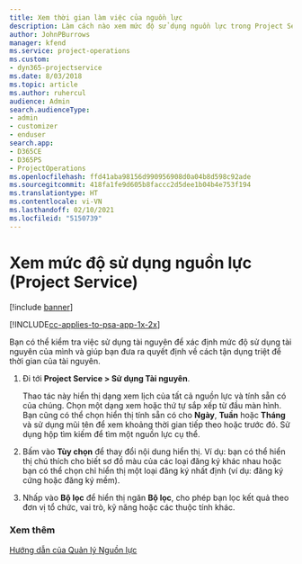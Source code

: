 ```yaml
---
title: Xem thời gian làm việc của nguồn lực
description: Làm cách nào xem mức độ sử dụng nguồn lực trong Project Service
author: JohnPBurrows
manager: kfend
ms.service: project-operations
ms.custom:
- dyn365-projectservice
ms.date: 8/03/2018
ms.topic: article
ms.author: ruhercul
audience: Admin
search.audienceType:
- admin
- customizer
- enduser
search.app:
- D365CE
- D365PS
- ProjectOperations
ms.openlocfilehash: ffd41aba98156d990956908d0a04b8d598c92ade
ms.sourcegitcommit: 418fa1fe9d605b8faccc2d5dee1b04b4e753f194
ms.translationtype: HT
ms.contentlocale: vi-VN
ms.lasthandoff: 02/10/2021
ms.locfileid: "5150739"
---
```

# <a name="view-resource-utilization-project-service"></a>Xem mức độ sử dụng nguồn lực (Project Service)

[!include [banner](../includes/psa-now-project-operations.md)]

[!INCLUDE[cc-applies-to-psa-app-1x-2x](../includes/cc-applies-to-psa-app-1x-2x.md)]

Bạn có thể kiểm tra việc sử dụng tài nguyên để xác định mức độ sử dụng tài nguyên của mình và giúp bạn đưa ra quyết định về cách tận dụng triệt để thời gian của tài nguyên.  
  
1. Đi tới **Project Service > Sử dụng Tài nguyên**. 

     Thao tác này hiển thị dạng xem lịch của tất cả nguồn lực và tính sẵn có của chúng. Chọn một dạng xem hoặc thứ tự sắp xếp từ đầu màn hình. Bạn cũng có thể chọn hiển thị tính sẵn có cho **Ngày**, **Tuần** hoặc **Tháng** và sử dụng mũi tên để xem khoảng thời gian tiếp theo hoặc trước đó. Sử dụng hộp tìm kiếm để tìm một nguồn lực cụ thể.      
  
2. Bấm vào **Tùy chọn** để thay đổi nội dung hiển thị. Ví dụ: bạn có thể hiển thị chú thích cho biết sơ đồ màu của các loại đăng ký khác nhau hoặc bạn có thể chọn chỉ hiển thị một loại đăng ký nhất định (ví dụ: đăng ký cứng hoặc đăng ký mềm).  

3. Nhấp vào **Bộ lọc** để hiển thị ngăn **Bộ lọc**, cho phép bạn lọc kết quả theo đơn vị tổ chức, vai trò, kỹ năng hoặc các thuộc tính khác.  
  
### <a name="see-also"></a>Xem thêm  
 [Hướng dẫn của Quản lý Nguồn lực](../psa/resource-manager-guide.md)
